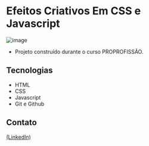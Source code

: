 # Efeitos Criativos Em CSS e Javascript

![image](https://github.com/JoaoEduSB/EfeitosCriativosEm_CSSeJavascript/assets/146045770/e8b783c5-13d5-4967-8656-60299a1610c2)

- Projeto construído durante o curso PROPROFISSÃO.

## Tecnologias

- HTML
- CSS
- Javascript
- Git e Github

## Contato
[(LinkedIn)](https://www.linkedin.com/in/joaoedusb/)
